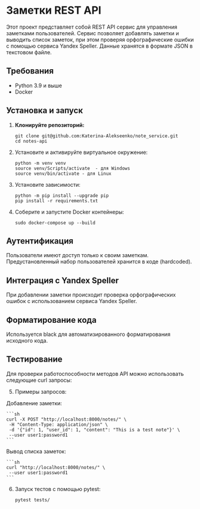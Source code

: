 # Заметки REST API

Этот проект представляет собой REST API сервис для управления заметками пользователей. Сервис позволяет добавлять заметки и выводить список заметок, при этом проверяя орфографические ошибки с помощью сервиса Yandex Speller. Данные хранятся в формате JSON в текстовом файле.

## Требования

- Python 3.9 и выше
- Docker

## Установка и запуск

1. **Клонируйте репозиторий:**

   ```
   git clone git@github.com:Katerina-Alekseenko/note_service.git
   cd notes-api
   ```

2. Установите и активируйте виртуальное окружение:
    ```
    python -m venv venv
    source venv/Scripts/activate  - для Windows
    source venv/bin/activate - для Linux
    ```

3. Установите зависимости:
    ```
    python -m pip install --upgrade pip
    pip install -r requirements.txt
    ```

4. Соберите и запустите Docker контейнеры:
    ```
    sudo docker-compose up --build
    ```
## Аутентификация
Пользователи имеют доступ только к своим заметкам. Предустановленный набор пользователей хранится в коде (hardcoded).

## Интеграция с Yandex Speller
При добавлении заметки происходит проверка орфографических ошибок с использованием сервиса Yandex Speller.

## Форматирование кода
Используется black для автоматизированного форматирования исходного кода.

## Тестирование
Для проверки работоспособности методов API можно использовать следующие curl запросы:

5. Примеры запросов:

Добавление заметки:

    ```sh
    curl -X POST "http://localhost:8000/notes/" \
     -H "Content-Type: application/json" \
     -d '{"id": 1, "user_id": 1, "content": "This is a test note"}' \
     --user user1:password1
    ```

Вывод списка заметок:

    ```sh
    curl "http://localhost:8000/notes/" \
     --user user1:password1
    ```

6. Запуск тестов с помощью pytest:
    ```
    pytest tests/
    ```
